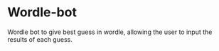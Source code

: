# Wordle-bot
Wordle bot to give best guess in wordle, allowing the user to input the results of each guess.
